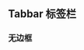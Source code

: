 <div class="demo-header">
<p class="overviewicon">
  <span class="wapi-ui-tabbar wapi-container-tab"/>
</p>

## Tabbar 标签栏

<mobile-uxlink widget-name="Tabbar"></mobile-uxlink>
</div>

### 无边框

<mobile-view link="tabbar/border"></mobile-view>

<br>
